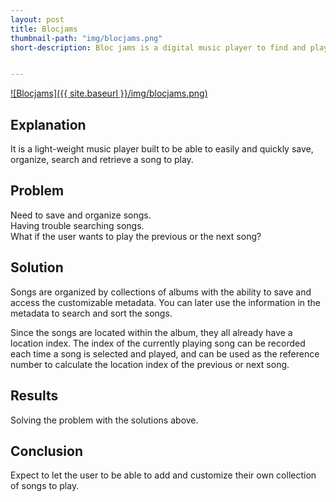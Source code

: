 ```yaml
---
layout: post
title: Blocjams
thumbnail-path: "img/blocjams.png"
short-description: Bloc jams is a digital music player to find and play the songs from collections of albums online or on your mobile device.


---
```

[![Blocjams]({{ site.baseurl }}/img/blocjams.png)](https://github.com/cobunny/bloc-jams-angular)

## Explanation

It is a light-weight music player built to be able to easily and quickly save, organize, search and retrieve a song to play. 

## Problem

Need to save and organize songs.<br>
Having trouble searching songs.<br>
What if the user wants to play the previous or the next song?

## Solution

Songs are organized by collections of albums with the ability to save and access the customizable metadata. You can later use the information in the metadata to search and sort the songs. 

Since the songs are located within the album,  they all already have a location index.  The index of the currently playing song can be recorded each time a song is selected and played, and can be used as the  reference number to calculate the location index of the previous or next song.  

## Results

Solving the problem with the solutions above.

## Conclusion

Expect to let the user to be able to add and customize their own collection of songs to play.